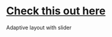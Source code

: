 # <a href="httр://www.ifeelsoempty.github.io/adaptive-layout">Check this out here</a>
Adaptive layout with slider 
